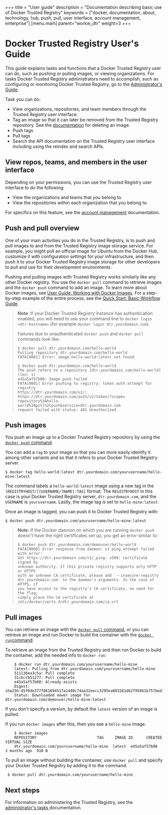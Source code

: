 +++
title = "User guide"
description = "Documentation describing basic use of Docker Trusted Registry"
keywords = ["docker, documentation, about, technology, hub, push, pull, user interface, account management, enterprise"]
[menu.main]
parent="workw_dtr"
weight=3
+++


# Docker Trusted Registry User's Guide

This guide explains tasks and functions that a Docker Trusted Registry
user can do, such as pushing or pulling images, or viewing organizations. For tasks Docker Trusted Registry
administrators need to accomplish, such as configuring or monitoring Docker Trusted Registry,
go to the [Administrator's Guide](adminguide.md).

Task you can do:

* View organizations, repositories, and team members through the Trusted Registry user interface.
* Tag an image so that it can later be removed from the Trusted Registry repository. See the [documentation](soft-garbage.md) for deleting an image.
* Push tags
* Pull tags
* Search the API documentation on the Trusted Registry user interface including using the reindex and search APIs.

## View repos, teams, and members in the user interface

Depending on your permissions, you can use the Trusted Registry user interface to do the following:

* View the organizations and teams that you belong to.
* View the repositories within each organization that you belong to.

For specifics on this feature, see the [account management](accounts.md) documentation.

## Push and pull overview

One of your main activities you do in the Trusted Registry, is to push and pull
images to and from the Trusted Registry image storage service. For example, you
might pull an official image for Ubuntu from the Docker Hub, customize it with
configuration settings for your infrastructure, and then push it to your Docker
Trusted Registry image storage for other developers to pull and use for their
development environments.

Pushing and pulling images with Trusted Registry works similarly like any other
Docker registry. You use the `docker pull` command to retrieve images and the
`docker push` command to add an image. To learn more about Docker images, see
[User Guide: Working with Docker Images](https://docs.docker.com/engine/userguide/dockerimages/). For a step-by-step
example of the entire process, see the
[Quick Start: Basic Workflow Guide](quick-start.md).

> **Note**: If your Docker Trusted Registry instance has authentication enabled, you will need to
>use your command line to `docker login <dtr-hostname>` (for example `docker login
> dtr.yourdomain.com`).
>
> Failures due to unauthenticated `docker push` and `docker pull` commands
> look like:
>
>     $ docker pull dtr.yourdomain.com/hello-world
>     Pulling repository dtr.yourdomain.com/hello-world
>     FATA[0001] Error: image hello-world:latest not found
>
>     $ docker push dtr.yourdomain.com/hello-world
>     The push refers to a repository [dtr.yourdomain.com/hello-world] (len: 1)
>     e45a5af57b00: Image push failed
>     FATA[0001] Error pushing to registry: token auth attempt for registry
>     https://dtr.yourdomain.com/v2/:
>     https://dtr.yourdomain.com/auth/v2/token/?scope=
>     repository%3Ahello-world%3Apull%2Cpush&service=dtr.yourdomain.com
>     request failed with status: 401 Unauthorized

## Push images

You push an image up to a Docker Trusted Registry repository by using the
[`docker push` command](https://docs.docker.com/reference/commandline/push).

You can add a `tag` to your image so that you can more easily identify it
among other variants and so that it refers to your Docker Trusted Registry server.

    $ docker tag hello-world:latest dtr.yourdomain.com/yourusername/hello-mine:latest

The command labels a `hello-world:latest` image using a new tag in the
`[REGISTRYHOST/][USERNAME/]NAME[:TAG]` format.  The `REGISTRYHOST` in this
case is your Docker Trusted Registry server, `dtr.yourdomain.com`, and the `USERNAME` is
`yourusername`. Lastly, the image tag is set to `hello-mine:latest`.

Once an image is tagged, you can push it to Docker Trusted Registry with:

    $ docker push dtr.yourdomain.com/yourusername/hello-mine:latest

> **Note**: If the Docker daemon on which you are running `docker push` doesn't
> have the right certificates set up, you get an error similar to:
>
>     $ docker push dtr.yourdomain.com/demouser/hello-world
>     FATA[0000] Error response from daemon: v1 ping attempt failed with error:
>     Get https://dtr.yourdomain.com/v1/_ping: x509: certificate signed by
>     unknown authority. If this private registry supports only HTTP or HTTPS
>     with an unknown CA certificate, please add `--insecure-registry
>     dtr.yourdomain.com` to the daemon's arguments. In the case of HTTPS, if
>     you have access to the registry's CA certificate, no need for the flag;
>     simply place the CA certificate at
>     /etc/docker/certs.d/dtr.yourdomain.com/ca.crt

## Pull images

You can retrieve an image with the
[`docker pull` command](https://docs.docker.com/reference/commandline/run),
or you can retrieve an image and run Docker to build the container with the
[`docker run`command](https://docs.docker.com/reference/commandline/run).

To retrieve an image from the Trusted Registry and then run Docker to build the
container, add
the needed info to `docker run`:

        $ docker run dtr.yourdomain.com/yourusername/hello-mine
        latest: Pulling from dtr.yourdomain.com/yourusername/hello-mine
        511136ea3c5a: Pull complete
        31cbccb51277: Pull complete
        e45a5af57b00: Already exists
        Digest: sha256:45f0de377f861694517a1440c74aa32eecc3295ea803261d62f950b1b757bed1
        Status: Downloaded newer image for dtr.yourdomain.com/demouser/hello-mine:latest

If you don't specify a version, by default the `latest` version of an
image is pulled.

If you run `docker images` after this, then you see a `hello-mine` image.

        $ docker images
        REPOSITORY                           TAG     IMAGE ID      CREATED       VIRTUAL SIZE
        dtr.yourdomain.com/yourusername/hello-mine  latest  e45a5af57b00  3 months ago  910 B

To pull an image without building the container, use `docker pull` and specify
your Docker Trusted Registry by adding it to the command:

     $ docker pull dtr.yourdomain.com/yourusername/hello-mine


## Next steps

For information on administering the Trusted Registry, see the
[administrator's tasks ](adminguide.md) documentation.


<!--TODO:

* mention that image aliases that are not in the same repository are not updated - either on push or pull
* but that multiple tags in one repo are pushed if you don't specify the `:tag` (ie, `imagename` does not always mean `imagename:latest`)
* show what happens for non-latest, and when there are more than one tag in a repo
* explain the fully-qualified repo/image name
 -->
